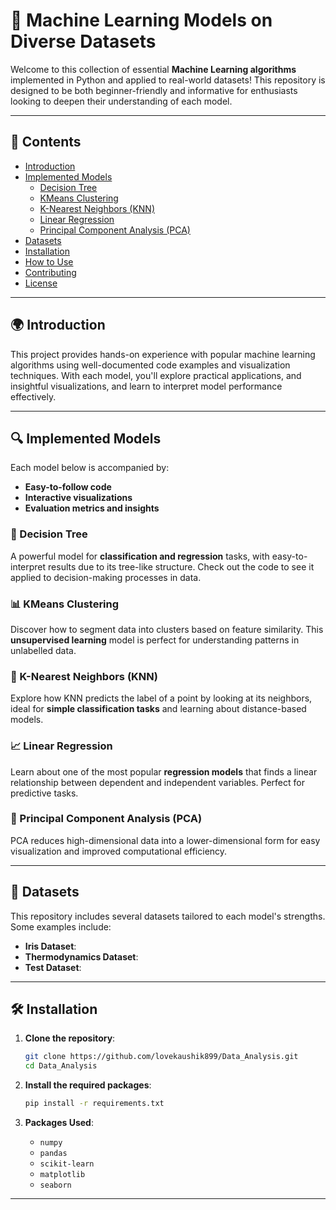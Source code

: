 # 🌟 Machine Learning Models on Diverse Datasets

Welcome to this collection of essential **Machine Learning algorithms** implemented in Python and applied to real-world datasets! This repository is designed to be both beginner-friendly and informative for enthusiasts looking to deepen their understanding of each model.

---

## 📌 Contents
- [Introduction](#introduction)
- [Implemented Models](#implemented-models)
  - [Decision Tree](#decision-tree)
  - [KMeans Clustering](#kmeans-clustering)
  - [K-Nearest Neighbors (KNN)](#k-nearest-neighbors-knn)
  - [Linear Regression](#linear-regression)
  - [Principal Component Analysis (PCA)](#principal-component-analysis-pca)
- [Datasets](#datasets)
- [Installation](#installation)
- [How to Use](#how-to-use)
- [Contributing](#contributing)
- [License](#license)

---

## 🌍 Introduction

This project provides hands-on experience with popular machine learning algorithms using well-documented code examples and visualization techniques. With each model, you'll explore practical applications, and insightful visualizations, and learn to interpret model performance effectively.

---

## 🔍 Implemented Models

Each model below is accompanied by:
- **Easy-to-follow code**
- **Interactive visualizations**
- **Evaluation metrics and insights**

### 🌲 Decision Tree
A powerful model for **classification and regression** tasks, with easy-to-interpret results due to its tree-like structure. Check out the code to see it applied to decision-making processes in data.

### 📊 KMeans Clustering
Discover how to segment data into clusters based on feature similarity. This **unsupervised learning** model is perfect for understanding patterns in unlabelled data.

### 👥 K-Nearest Neighbors (KNN)
Explore how KNN predicts the label of a point by looking at its neighbors, ideal for **simple classification tasks** and learning about distance-based models.

### 📈 Linear Regression
Learn about one of the most popular **regression models** that finds a linear relationship between dependent and independent variables. Perfect for predictive tasks.

### 🔻 Principal Component Analysis (PCA)
PCA reduces high-dimensional data into a lower-dimensional form for easy visualization and improved computational efficiency.

---

## 📂 Datasets

This repository includes several datasets tailored to each model's strengths. Some examples include:
- **Iris Dataset**: 
- **Thermodynamics Dataset**: 
- **Test Dataset**: 
---

## 🛠️ Installation

1. **Clone the repository**:
    ```bash
    git clone https://github.com/lovekaushik899/Data_Analysis.git
    cd Data_Analysis
    ```

2. **Install the required packages**:
    ```bash
    pip install -r requirements.txt
    ```

3. **Packages Used**:
    - `numpy`
    - `pandas`
    - `scikit-learn`
    - `matplotlib`
    - `seaborn`

---

